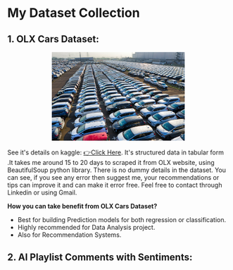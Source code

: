 # My Dataset Collection

## 1. OLX Cars Dataset:

<p align="center"><img src="https://github.com/AbdullahKhanKakar/My-Dataset-Collection/blob/main/Image.jpg" width="60%" height="auto"></p>

See it's details on kaggle: <a href="https://www.kaggle.com/datasets/abdullahkhanuet22/olx-cars-dataset">👉Click Here</a>.
It's structured data in tabular form .It takes me around 15 to 20 days to scraped it from OLX website, using BeautifulSoup python library. There is no dummy details in the dataset. You can see, if you see any error then suggest me, your recommendations or tips can improve it and can make it error free. Feel free to contact through Linkedin or using Gmail.

**How you can take benefit from OLX Cars Dataset?**
- Best for building Prediction models for both regression or classification.
- Highly recommended for Data Analysis project.
- Also for Recommendation Systems.

## 2. AI Playlist Comments with Sentiments:

